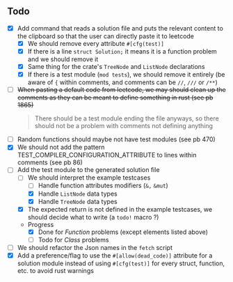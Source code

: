 ## Todo

- [x] Add command that reads a solution file and puts the relevant content to the clipboard so that the user can directly paste it to leetcode
  - [x] We should remove every attribute `#[cfg(test)]`
  - [x] If there is a line `struct Solution;` it means it is a function problem and we should remove it
  - [x] Same thing for the crate's `TreeNode` and `ListNode` declarations
  - [x] If there is a test module (`mod tests`), we should remove it entirely (be aware of `{` within comments, and comments can be `//`, `///` or `/**`)
- [ ] ~~When pasting a default code from leetcode, we may should clean up the comments as they can be meant to define something in rust (see pb 1865)~~
  > There should be a test module ending the file anyways, so there should not be a problem with comments not defining anything
- [ ] Random functions should maybe not have test modules (see pb 470)
- [x] We should not add the pattern TEST_COMPILER_CONFIGURATION_ATTRIBUTE to lines within comments (see pb 86)
- [ ] Add the test module to the generated solution file
  - [ ] We should interpret the example testcases
    - [ ] Handle function attributes modifiers (`&,` `&mut`)
    - [x] Handle `ListNode` data types
    - [x] Handle `TreeNode` data types
  - [x] The expected return is not defined in the example testcases, we should decide what to write (a `todo!` macro ?)
  - Progress
    - [x] Done for *Function* problems (except elements listed above)
    - [ ] Todo for *Class* problems
- [ ] We should refactor the Json names in the `fetch` script
- [x] Add a preference/flag to use the `#[allow(dead_code)]` attribute for a solution module instead of using `#[cfg(test)]` for every struct, function, etc. to avoid rust warnings